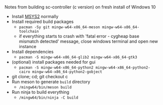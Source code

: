Notes from building sc-controller (c version) on fresh install of Windows 10

- Install [MSYS2](https://www.msys2.org/) normally
- Install required build packages
    - `pacman -Sy git mingw-w64-x86_64-meson mingw-w64-x86_64-toolchain`
    - if everything starts to crash with 'fatal error - cygheap base mismatch detected'
      message, close windows terminal and open new instance
- Install dependencies
    - `pacman -S mingw-w64-x86_64-glib2 mingw-w64-x86_64-gtk3`
- (optional) install packages needed for gui
    - `pacman -S mingw-w64-x86_64-python2 mingw-w64-x86_64-python2-cairo mingw-w64-x86_64-python2-gobject`
- git clone; cd; git checkout c
- Run meson to generate `build` directory
    - `/mingw64/bin/meson build`
- Run ninja to build everything
    - `/mingw64/bin/ninja -C build`

